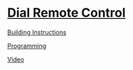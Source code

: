 # [Dial Remote Control](http://nxtprograms.com/NXT2/dial_remote)

[Building Instructions](http://nxtprograms.com/NXT2/dial_remote/steps.html)

[Programming](http://nxtprograms.com/NXT2/dial_remote/steps.html#Program)

[Video](http://www.youtube.com/watch?v=M2QxSvJHugA)
